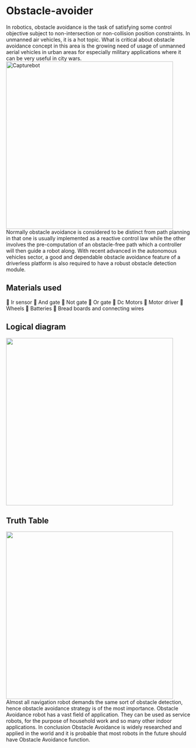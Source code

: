 # Obstacle-avoider
In robotics, obstacle avoidance is the task of satisfying some control objective subject to non-intersection or non-collision position constraints. In unmanned air vehicles, it is a hot topic. What is critical about obstacle avoidance concept in this area is the growing need of usage of unmanned aerial vehicles in urban areas for especially military applications where it can be very useful in city wars. 
<img width="456" align="center" alt="Capturebot" src="https://user-images.githubusercontent.com/109975786/180817804-b84f8d22-c409-4dce-97ad-3b05c2c82a92.PNG">
Normally obstacle avoidance is considered to be distinct from path planning in that one is usually implemented as a reactive control law while the other involves the pre-computation of an obstacle-free path which a controller will then guide a robot along. With recent advanced in the autonomous vehicles sector, a good and dependable obstacle avoidance feature of a driverless platform is also required to have a robust obstacle detection module.
<h2> Materials used</h2>
	Ir sensor
	And gate 
	Not gate	
	Or gate
	Dc Motors
	Motor driver	
	Wheels
	Batteries
	Bread boards and connecting wires
<h2> Logical diagram</h2>
<img width="456" align="center"  src="https://user-images.githubusercontent.com/109975786/210129108-5c66d422-5ddf-4dac-af6a-21a197b2125b.png">
<h2>Truth Table</h2>
<img width="456" align="center"  src=https://user-images.githubusercontent.com/109975786/210129492-ccaf5388-44c9-454b-89a1-67c598df89af.png>
Almost all navigation robot demands the same sort of obstacle detection, hence obstacle avoidance strategy is of the most importance. Obstacle Avoidance robot has a vast field of application. They can be used as service robots, for the purpose of household work and so many other indoor applications.  In conclusion Obstacle Avoidance is widely researched and applied in the world and it is probable that most robots in the future should have Obstacle Avoidance function.



